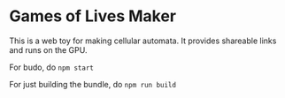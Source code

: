 # Games of Lives Maker

This is a web toy for making cellular automata. It provides shareable links and
runs on the GPU.

For budo, do `npm start`

For just building the bundle, do `npm run build`
